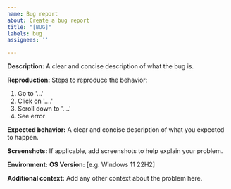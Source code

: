 ```yaml
---
name: Bug report
about: Create a bug report
title: "[BUG]"
labels: bug
assignees: ''

---
```


**Description:**
A clear and concise description of what the bug is.

**Reproduction:**
Steps to reproduce the behavior:
1. Go to '...'
2. Click on '....'
3. Scroll down to '....'
4. See error

**Expected behavior:**
A clear and concise description of what you expected to happen.

**Screenshots:**
If applicable, add screenshots to help explain your problem.

**Environment:**
**OS Version:** [e.g. Windows 11 22H2]

**Additional context:**
Add any other context about the problem here.
